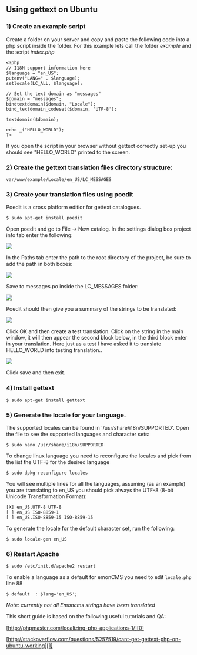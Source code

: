 ## Using gettext on Ubuntu

### 1) Create an example script

Create a folder on your server and copy and paste the following code into a php script inside the folder. For this example lets call the folder _example_ and the script _index.php_

    <?php
    // I18N support information here
    $language = "en_US";
    putenv("LANG=" . $language);
    setlocale(LC_ALL, $language);
    
    // Set the text domain as "messages"
    $domain = "messages";
    bindtextdomain($domain, "Locale");
    bind_textdomain_codeset($domain, 'UTF-8');
    
    textdomain($domain);
    
    echo _("HELLO_WORLD");
    ?>
    

If you open the script in your browser without gettext correctly set-up you should see "HELLO\_WORLD" printed to the screen.

### 2) Create the gettext translation files directory structure:

    var/www/example/Locale/en_US/LC_MESSAGES

### 3) Create your translation files using poedit

Poedit is a cross platform editior for gettext catalogues.

    $ sudo apt-get install poedit

Open poedit and go to File -\> New catalog. In the settings dialog box project info tab enter the following:

![](files/gettext/settings_info.png)

In the Paths tab enter the path to the root directory of the project, be sure to add the path in both boxes:

![](files/gettext/settings_path.png)

Save to messages.po inside the LC\_MESSAGES folder:

![](files/gettext/poedit_savemessages.png)

Poedit should then give you a summary of the strings to be translated:

![](files/gettext/poedit_summary.png)

Click OK and then create a test translation. Click on the string in the main window, it will then appear the second block below, in the third block enter in your translation. Here just as a test I have asked it to translate HELLO\_WORLD into testing translation..

![](files/gettext/poedit_testingtranslation.png)

Click save and then exit.

### 4) Install gettext

    $ sudo apt-get install gettext

### 5) Generate the locale for your language.

The supported locales can be found in '/usr/share/i18n/SUPPORTED'. Open the file to see the supported languages and character sets:

    $ sudo nano /usr/share/i18n/SUPPORTED

To change linux language you need to reconfigure the locales and pick from the list the UTF-8 for the desired language 

    $ sudo dpkg-reconfigure locales
    
You will see multiple lines for all the languages, assuming (as an example) you are translating to en\_US you should pick always the UTF-8 (8-bit Unicode Transformation Format):

    [X] en_US.UTF-8 UTF-8
    [ ] en_US ISO-8859-1
    [ ] en_US.ISO-8859-15 ISO-8859-15
    
To generate the locale for the default character set, run the following:

    $ sudo locale-gen en_US

### 6) Restart Apache

    $ sudo /etc/init.d/apache2 restart 
    
To enable a language as a default for emonCMS you need to edit `locale.php` line 88
    
    $ default  : $lang='en_US';

*Note: currently not all Emoncms strings have been translated*


This short guide is based on the following useful tutorials and QA:

[http://phpmaster.com/localizing-php-applications-1/][0]

[http://stackoverflow.com/questions/5257519/cant-get-gettext-php-on-ubuntu-working][1]


[0]: http://phpmaster.com/localizing-php-applications-1/
[1]: http://stackoverflow.com/questions/5257519/cant-get-gettext-php-on-ubuntu-working
